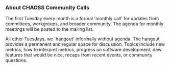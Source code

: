 ### About CHAOSS Community Calls

The first Tuesday every month is a formal 'monthly call' for updates from committees, workgroups, and broader community. The agenda for monthly meetings will be posted to the mailing list.

All other Tuesdays, we 'hangout' informally without agenda. The hangout provides a permanent and regular space for discussion. Topics include new metrics, how to interpret metrics, progress on software development, new features that would be nice, recaps from recent events, or community questions.
